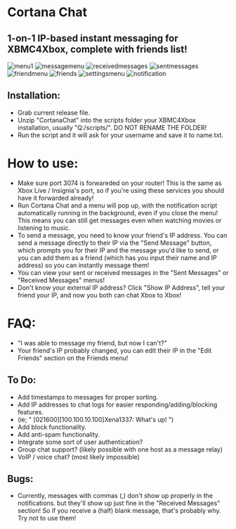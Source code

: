 # Cortana Chat
## 1-on-1 IP-based instant messaging for XBMC4Xbox, complete with friends list!
![menu1](https://github.com/faithvoid/script.cortanachat/assets/56975081/3c343100-242a-4cb8-acfb-978aa2554a3d)
![messagemenu](https://github.com/faithvoid/script.cortanachat/assets/56975081/bccf1a84-b0b0-4cfe-81a1-f50ffa5edfec)
![receivedmessages](https://github.com/faithvoid/script.cortanachat/assets/56975081/9f3db6d2-5332-49dd-b7f9-2c79c46cb492)
![sentmessages](https://github.com/faithvoid/script.cortanachat/assets/56975081/d55d4b84-b81b-4800-b709-53312443b83b)
![friendmenu](https://github.com/faithvoid/script.cortanachat/assets/56975081/84673169-a13f-4b2b-a4e6-1d1747947dc0)
![friends](https://github.com/faithvoid/script.cortanachat/assets/56975081/b0f9de41-05fe-43e1-a6c7-76829861c467)
![settingsmenu](https://github.com/faithvoid/script.cortanachat/assets/56975081/7652fcc7-3e96-4bae-9eca-4335adfbb6fe)
![notification](https://github.com/faithvoid/script.cortanachat/assets/56975081/a9498a0d-9fea-4338-9abe-5d48e901239e)

## Installation:
- Grab current release file.
- Unzip "CortanaChat" into the scripts folder your XBMC4Xbox installation, usually "Q:/scripts/". DO NOT RENAME THE FOLDER!
- Run the script and it will ask for your username and save it to name.txt.

# How to use:
- Make sure port 3074 is forwareded on your router! This is the same as Xbox Live / Insignia's port, so if you're using these services you should have it forwarded already!
- Run Cortana Chat and a menu will pop up, with the notification script automatically running in the background, even if you close the menu! This means you can still get messages even when watching movies or listening to music.
- To send a message, you need to know your friend's IP address. You can send a message directly to their IP via the "Send Message" button, which prompts you for their IP and the message you'd like to send, or you can add them as a friend (which has you input their name and IP address) so you can instantly message them!
- You can view your sent or received messages in the "Sent Messages" or "Received Messages" menus!
- Don't know your external IP address? Click "Show IP Address", tell your friend your IP, and now you both can chat Xbox to Xbox!

# FAQ:
- "I was able to message my friend, but now I can't?"
- Your friend's IP probably changed, you can edit their IP in the "Edit Friends" section on the Friends menu! 

## To Do:
- Add timestamps to messages for proper sorting.
- Add IP addresses to chat logs for easier responding/adding/blocking features.
- (ie; " [021600][100.100.10.100]Xena1337: What's up! ")
- Add block functionality.
- Add anti-spam functionality.
- Integrate some sort of user authentication?
- Group chat support? (likely possible with one host as a message relay)
- VoIP / voice chat? (most likely impossible)

## Bugs:
- Currently, messages with commas (,) don't show up properly in the notifications. but they'll show up just fine in the "Received Messages" section! So if you receive a (half) blank message, that's probably why. Try not to use them!
